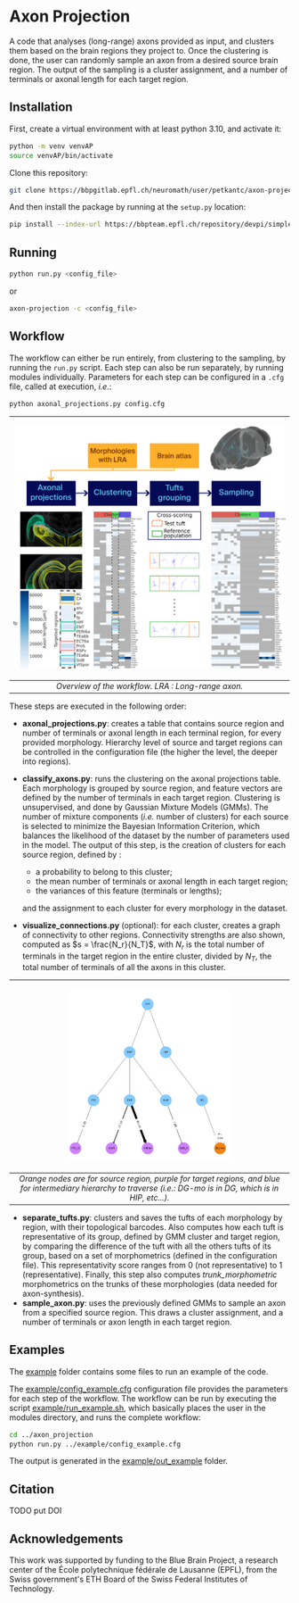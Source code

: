 # Axon Projection
A code that analyses (long-range) axons provided as input, and clusters them based on the brain regions they project to. Once the clustering is done, the user can randomly sample an axon from a desired source brain region. The output of the sampling is a cluster assignment, and a number of terminals or axonal length for each target region.
<!-- , and a set of selected tufts that go well with this choice. -->

## Installation

First, create a virtual environment with at least python 3.10, and activate it:
```bash
python -m venv venvAP
source venvAP/bin/activate
```

Clone this repository:
```bash
git clone https://bbpgitlab.epfl.ch/neuromath/user/petkantc/axon-projection.git
```

And then install the package by running at the `setup.py` location:
```bash
pip install --index-url https://bbpteam.epfl.ch/repository/devpi/simple -e .
```

## Running

```bash
python run.py <config_file>
```
or
```bash
axon-projection -c <config_file>
```

## Workflow

The workflow can either be run entirely, from clustering to the sampling, by running the `run.py` script. Each step can also be run separately, by running modules individually.
Parameters for each step can be configured in a `.cfg` file, called at execution, *i.e.*:
```bash
python axonal_projections.py config.cfg
```

|<p align="center"><img src="./docs/APWorkflow.png" alt="Axonal projection workflow" width="100%" height="auto"></p>|
|:---:|
| *Overview of the workflow. LRA : Long-range axon.* |

These steps are executed in the following order:
- **axonal_projections.py**: creates a table that contains source region and number of terminals or axonal length in each terminal region, for every provided morphology. Hierarchy level of source and target regions can be controlled in the configuration file (the higher the level, the deeper into regions).
<!-- - **check_atlas.py** (optional): compares source regions found for the morphologies in the provided atlas, with source regions found elsewhere, typically from another atlas or manually assigned. Also checks the discrepancies between targeted regions for each morphology (*n.b.*: morphologies files tested should be the same and at the same disk location). -->
- **classify_axons.py**: runs the clustering on the axonal projections table. Each morphology is grouped by source region, and feature vectors are defined by the number of terminals in each target region. Clustering is unsupervised, and done by Gaussian Mixture Models (GMMs). The number of mixture components (*i.e.* number of clusters) for each source is selected to minimize the Bayesian Information Criterion, which balances the likelihood of the dataset by the number of parameters used in the model.
The output of this step, is the creation of clusters for each source region, defined by :
    - a probability to belong to this cluster;
    - the mean number of terminals or axonal length in each target region;
    - the variances of this feature (terminals or lengths);

  and the assignment to each cluster for every morphology in the dataset.
- **visualize_connections.py** (optional): for each cluster, creates a graph of connectivity to other regions. Connectivity strengths are also shown, computed as $s = \frac{N_r}{N_T}$, with $N_r$ is the total number of terminals in the target region in the entire cluster, divided by $N_T$, the total number of terminals of all the axons in this cluster.

|<p align="center"><img src="./docs/graph_example.png" alt="Example graph" width="60%" height="auto"></p>|
|:---:|
| *Orange nodes are for source region, purple for target regions, and blue for intermediary hierarchy to traverse (*i.e.*: DG-mo is in DG, which is in HIP, etc...).* |


- **separate_tufts.py**: clusters and saves the tufts of each morphology by region, with their topological barcodes. Also computes how each tuft is representative of its group, defined by GMM cluster and target region, by comparing the difference of the tuft with all the others tufts of its group, based on a set of morphometrics (defined in the configuration file). This representativity score ranges from 0 (not representative) to 1 (representative). Finally, this step also computes *trunk_morphometric* morphometrics on the trunks of these morphologies (data needed for axon-synthesis).
- **sample_axon.py**: uses the previously defined GMMs to sample an axon from a specified source region. This draws a cluster assignment, and a number of terminals or axon length in each target region.
<!-- Appropriate tufts are then selected, based on this number of terminals and the tufts' representativity score. The output is a tuft tuple, which, among others, contains the tuft topological barcode, which can be used for topological synthesis. -->

## Examples

The [example](example) folder contains some files to run an example of the code.

The [example/config_example.cfg](example/config_example.cfg) configuration file provides the parameters for each step of the workflow. The workflow can be run by executing the script [example/run_example.sh](example/run_example.sh), which basically places the user in the modules directory, and runs the complete workflow:
```bash
cd ../axon_projection
python run.py ../example/config_example.cfg
```

The output is generated in the [example/out_example](example/out_example) folder.


## Citation

TODO put DOI

## Acknowledgements
This work was supported by funding to the Blue Brain Project, a research center of the École polytechnique fédérale de Lausanne (EPFL), from the Swiss government's ETH Board of the Swiss Federal Institutes of Technology.
